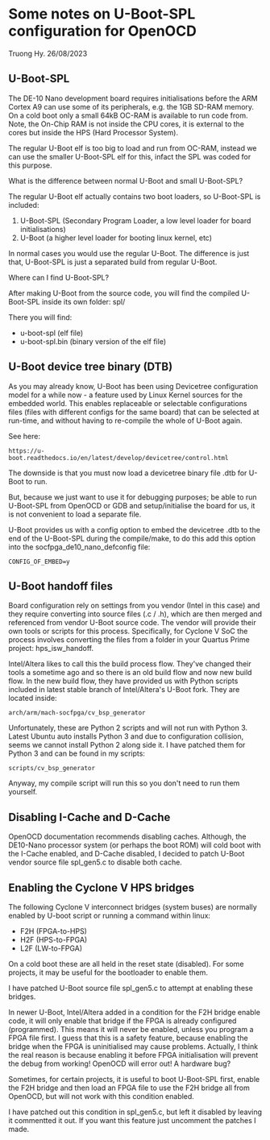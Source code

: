 # Some notes on U-Boot-SPL configuration for OpenOCD

Truong Hy.  26/08/2023

## U-Boot-SPL

The DE-10 Nano development board requires initialisations before the ARM Cortex A9 can use some of its peripherals, e.g. the 1GB SD-RAM memory.  On a cold boot only a small 64kB OC-RAM is available to run code from.  Note, the On-Chip RAM is not inside the CPU cores, it is external to the cores but inside the HPS (Hard Processor System).

The regular U-Boot elf is too big to load and run from OC-RAM, instead we can use the smaller U-Boot-SPL elf for this, infact the SPL was coded for this purpose.

What is the difference between normal U-Boot and small U-Boot-SPL?

The regular U-Boot elf actually contains two boot loaders, so U-Boot-SPL is included:
1. U-Boot-SPL (Secondary Program Loader, a low level loader for board initialisations)
2. U-Boot (a higher level loader for booting linux kernel, etc)

In normal cases you would use the regular U-Boot.  The difference is just that, U-Boot-SPL is just a separated build from regular U-Boot.

Where can I find U-Boot-SPL?

After making U-Boot from the source code, you will find the compiled U-Boot-SPL inside its own folder:
spl/

There you will find:
- u-boot-spl (elf file)
- u-boot-spl.bin (binary version of the elf file)

## U-Boot device tree binary (DTB)

As you may already know, U-Boot has been using Devicetree configuration model for a while now - a feature used by Linux Kernel sources for the embedded world. This enables replaceable or selectable configurations files (files with different configs for the same board) that can be selected at run-time, and without having to re-compile the whole of U-Boot again.

See here:
```
https://u-boot.readthedocs.io/en/latest/develop/devicetree/control.html
```

The downside is that you must now load a devicetree binary file .dtb for U-Boot to run.

But, because we just want to use it for debugging purposes; be able to run U-Boot-SPL from OpenOCD or GDB and setup/initialise the board for us, it is not convenient to load a separate file.

U-Boot provides us with a config option to embed the devicetree .dtb to the end of the U-Boot-SPL during the compile/make, to do this add this option into the socfpga_de10_nano_defconfig file:
```
CONFIG_OF_EMBED=y
```

U-Boot handoff files
--------------------

Board configuration rely on settings from you vendor (Intel in this case) and they require converting into source files (.c / .h), which are then merged and referenced from vendor U-Boot source code.  The vendor will provide their own tools or scripts for this process.  Specifically, for Cyclone V SoC the process involves converting the files from a folder in your Quartus Prime project: hps_isw_handoff.

Intel/Altera likes to call this the build process flow.  They've changed their tools a sometime ago and so there is an old build flow and now new build flow.  In the new build flow, they have provided us with Python scripts included in latest stable branch of Intel/Altera's U-Boot fork.  They are located inside:
```
arch/arm/mach-socfpga/cv_bsp_generator
```

Unfortunately, these are Python 2 scripts and will not run with Python 3.  Latest Ubuntu auto installs Python 3 and due to configuration collision, seems we cannot install Python 2 along side it.  I have patched them for Python 3 and can be found in my scripts:
```
scripts/cv_bsp_generator
```

Anyway, my compile script will run this so you don't need to run them yourself.

## Disabling I-Cache and D-Cache

OpenOCD documentation recommends disabling caches.  Although, the DE10-Nano processor system (or perhaps the boot ROM) will cold boot with the I-Cache enabled, and D-Cache disabled, I decided to patch U-Boot vendor source file spl_gen5.c to disable both cache.

## Enabling the Cyclone V HPS bridges

The following Cyclone V interconnect bridges (system buses) are normally enabled by U-boot script or running a command within linux:
- F2H (FPGA-to-HPS)
- H2F (HPS-to-FPGA)
- L2F (LW-to-FPGA)

On a cold boot these are all held in the reset state (disabled).  For some projects, it may be useful for the bootloader to enable them.

I have patched U-Boot source file spl_gen5.c to attempt at enabling these bridges.

In newer U-Boot, Intel/Altera added in a condition for the F2H bridge enable code, it will only enable that bridge if the FPGA is already configured (programmed).  This means it will never be enabled, unless you program a FPGA file first.  I guess that this is a safety feature, because enabling the bridge when the FPGA is uninitialised may cause problems.  Actually, I think the real reason is because enabling it before FPGA initialisation will prevent the debug from working!  OpenOCD will error out!  A hardware bug?

Sometimes, for certain projects, it is useful to boot U-Boot-SPL first, enable the F2H bridge and then load an FPGA file to use the F2H bridge all from OpenOCD, but will not work with this condition enabled.

I have patched out this condition in spl_gen5.c, but left it disabled by leaving it commentted it out.  If you want this feature just uncomment the patches I made.
